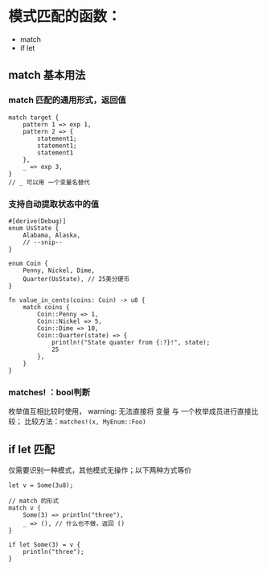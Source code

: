 
# 模式匹配的函数：
- match
- if let

## match 基本用法
### match 匹配的通用形式，返回值
```
match target {
    pattern 1 => exp 1,
    pattern 2 => {
        statement1;
        statement1;
        statement1
    },
    _ => exp 3,
}
// _ 可以用 一个变量名替代
```

### 支持自动提取状态中的值
```
#[derive(Debug)]
enum UsState {
    Alabama, Alaska,
    // --snip--
}

enum Coin {
    Penny, Nickel, Dime,
    Quarter(UsState), // 25美分硬币
}

fn value_in_cents(coins: Coin) -> u8 {
    match coins {
        Coin::Penny => 1,
        Coin::Nickel => 5,
        Coin::Dime => 10,
        Coin::Quarter(state) => {
            println!("State quanter from {:?}!", state);
            25
        },
    }
}
```

### matches! ：bool判断
枚举值互相比较时使用，
warning: 无法直接将 变量 与 一个枚举成员进行直接比较；
比较方法：`matches!(x, MyEnum::Foo)`

## if let 匹配
仅需要识别一种模式，其他模式无操作；以下两种方式等价
```
let v = Some(3u8);

// match 的形式
match v {
    Some(3) => println("three"),
    _ => (), // 什么也不做，返回 ()
}

if let Some(3) = v {
    println("three");
}

```
